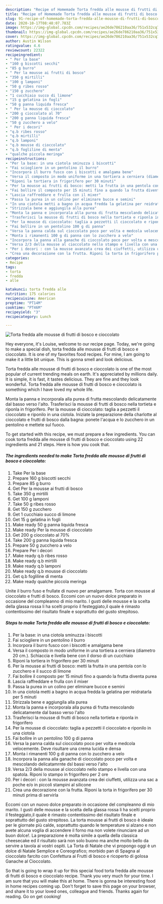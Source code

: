 ```yaml
---
description: "Recipe of Homemade Torta fredda alle mousse di frutti di bosco e cioccolato"
title: "Recipe of Homemade Torta fredda alle mousse di frutti di bosco e cioccolato"
slug: 91-recipe-of-homemade-torta-fredda-alle-mousse-di-frutti-di-bosco-e-cioccolato
date: 2020-10-17T08:48:07.783Z
image: https://img-global.cpcdn.com/recipes/ae26de786210aa36/751x532cq70/torta-fredda-alle-mousse-di-frutti-di-bosco-e-cioccolato-recipe-main-photo.jpg
thumbnail: https://img-global.cpcdn.com/recipes/ae26de786210aa36/751x532cq70/torta-fredda-alle-mousse-di-frutti-di-bosco-e-cioccolato-recipe-main-photo.jpg
cover: https://img-global.cpcdn.com/recipes/ae26de786210aa36/751x532cq70/torta-fredda-alle-mousse-di-frutti-di-bosco-e-cioccolato-recipe-main-photo.jpg
author: Austin Wilson
ratingvalue: 4.6
reviewcount: 22322
recipeingredient:
- " Per la base"
- "160 g biscotti secchi"
- "85 g burro"
- " Per la mousse ai frutti di bosco"
- "350 g mirtilli"
- "100 g lamponi"
- "50 g ribes rosso"
- "150 g zucchero"
- "1 cucchiaio succo di limone"
- "15 g gelatina in fogli"
- "50 g panna liquida fresca"
- " Per la mousse di cioccolato"
- "200 g cioccolato al 70"
- "200 g panna liquida fresca"
- "50 g zucchero a velo"
- " Per i decori"
- "q.b ribes rosso"
- "q.b mirtilli"
- "q.b lamponi"
- "q.b mousse di cioccolato"
- "q.b fogliline di menta"
- "qualche piccola meringa"
recipeinstructions:
- "Per la base: in una ciotola sminuzza i biscotti"
- "Fai sciogliere in un pentolino il burro"
- "Incorpora il burro fusco con i biscotti e amalgama bene"
- "Versa il composto in modo uniforme in una tortiera a cerniera (diametro 20 cm.). Schiaccia e livella bene con il dorso di un cucchiaio"
- "Riponi la tortiera in frigorifero per 30 minuti"
- "Per la mousse ai frutti di bosco: metti la frutta in una pentola con lo zucchero e il succo di limone"
- "Fai bollire il composto per 15 minuti fino a quando la frutta diventa purea"
- "Lascia raffreddare e frulla con il mixer"
- "Passa la purea in un colino per eliminare bucce e semini"
- "In una ciotola metti a bagno in acqua fredda la gelatina per reidratarla per 5 minuti"
- "Strizzala bene e aggiungila alla purea"
- "Monta la panna e incorporala alla purea di frutta mescolando delicatamente dal basso verso l&#39;alto"
- "Trasferisci la mousse di frutti di bosco nella tortieta e riponla in frigorifero"
- "Per la mousse di cioccolato: taglia a pezzetti il cioccolato e riponilo in una ciotola"
- "Fai bollire in un pentolino 100 g di panna"
- "Versa la panna calda sul cioccolato poco per volta e medcola velocemente. Deve risultare una crema lucida e densa"
- "Monta i rimanenti 100 g di panna con lo zucchero a velo"
- "Incorpora la panna alla ganache di cioccolato poco per volta e mescolando delicatamrnte dsl bassi verso l&#39;alto"
- "Versa 2/3 della mousse al cioccolato nello stampo e livella con una spatola. Riponi lo stampo in frigorifero per 2 ore"
- "Per i decori : con la mousse avanzata crea dei ciuffetti, utilizza una sac a poche e/o in piccoli stampini al silicone"
- "Crea una decorazione con la frutta. Riponi la torta in frigorifero per 30 minuti prima di servirla"
categories:
- Recipe
tags:
- torta
- fredda
- alle

katakunci: torta fredda alle 
nutrition: 175 calories
recipecuisine: American
preptime: "PT14M"
cooktime: "PT46M"
recipeyield: "3"
recipecategory: Lunch

---
```



![Torta fredda alle mousse di frutti di bosco e cioccolato](https://img-global.cpcdn.com/recipes/ae26de786210aa36/751x532cq70/torta-fredda-alle-mousse-di-frutti-di-bosco-e-cioccolato-recipe-main-photo.jpg)

Hey everyone, it's Louise, welcome to our recipe page. Today, we're going to make a special dish, torta fredda alle mousse di frutti di bosco e cioccolato. It is one of my favorites food recipes. For mine, I am going to make it a little bit unique. This is gonna smell and look delicious.

Torta fredda alle mousse di frutti di bosco e cioccolato is one of the most popular of current trending meals on earth. It's appreciated by millions daily. It is simple, it is fast, it tastes delicious. They are fine and they look wonderful. Torta fredda alle mousse di frutti di bosco e cioccolato is something which I have loved my whole life.

Monta la panna e incorporala alla purea di frutta mescolando delicatamente dal basso verso l&#39;alto. Trasferisci la mousse di frutti di bosco nella tortieta e riponla in frigorifero. Per la mousse di cioccolato: taglia a pezzetti il cioccolato e riponilo in una ciotola. Iniziate la preparazione della charlotte al cioccolato e frutti di bosco dalla bagna: ponete l&#39;acqua e lo zucchero in un pentolino e mettete sul fuoco.


To get started with this recipe, we must prepare a few ingredients. You can cook torta fredda alle mousse di frutti di bosco e cioccolato using 22 ingredients and 21 steps. Here is how you cook that.

<!--inarticleads1-->

##### The ingredients needed to make Torta fredda alle mousse di frutti di bosco e cioccolato:

1. Take  Per la base
1. Prepare 160 g biscotti secchi
1. Prepare 85 g burro
1. Get  Per la mousse ai frutti di bosco
1. Take 350 g mirtilli
1. Get 100 g lamponi
1. Take 50 g ribes rosso
1. Get 150 g zucchero
1. Get 1 cucchiaio succo di limone
1. Get 15 g gelatina in fogli
1. Make ready 50 g panna liquida fresca
1. Make ready  Per la mousse di cioccolato
1. Get 200 g cioccolato al 70%
1. Take 200 g panna liquida fresca
1. Prepare 50 g zucchero a velo
1. Prepare  Per i decori
1. Make ready q.b ribes rosso
1. Make ready q.b mirtilli
1. Make ready q.b lamponi
1. Make ready q.b mousse di cioccolato
1. Get q.b fogliline di menta
1. Make ready qualche piccola meringa


Unite il burro fuso e frullate di nuovo per amalgamare. Torta con mousse al cioccolato e frutti di bosco. Eccomi con un nuovo dolce preparato in occasione del compleanno di mio marito. I gusti delle mousse e la scelta della glassa rossa li ha scelti proprio il festeggiato,il quale è rimasto contentissimo del risultato finale e soprattutto del gusto strepitoso. 

<!--inarticleads2-->

##### Steps to make Torta fredda alle mousse di frutti di bosco e cioccolato:

1. Per la base: in una ciotola sminuzza i biscotti
1. Fai sciogliere in un pentolino il burro
1. Incorpora il burro fusco con i biscotti e amalgama bene
1. Versa il composto in modo uniforme in una tortiera a cerniera (diametro 20 cm.). Schiaccia e livella bene con il dorso di un cucchiaio
1. Riponi la tortiera in frigorifero per 30 minuti
1. Per la mousse ai frutti di bosco: metti la frutta in una pentola con lo zucchero e il succo di limone
1. Fai bollire il composto per 15 minuti fino a quando la frutta diventa purea
1. Lascia raffreddare e frulla con il mixer
1. Passa la purea in un colino per eliminare bucce e semini
1. In una ciotola metti a bagno in acqua fredda la gelatina per reidratarla per 5 minuti
1. Strizzala bene e aggiungila alla purea
1. Monta la panna e incorporala alla purea di frutta mescolando delicatamente dal basso verso l&#39;alto
1. Trasferisci la mousse di frutti di bosco nella tortieta e riponla in frigorifero
1. Per la mousse di cioccolato: taglia a pezzetti il cioccolato e riponilo in una ciotola
1. Fai bollire in un pentolino 100 g di panna
1. Versa la panna calda sul cioccolato poco per volta e medcola velocemente. Deve risultare una crema lucida e densa
1. Monta i rimanenti 100 g di panna con lo zucchero a velo
1. Incorpora la panna alla ganache di cioccolato poco per volta e mescolando delicatamrnte dsl bassi verso l&#39;alto
1. Versa 2/3 della mousse al cioccolato nello stampo e livella con una spatola. Riponi lo stampo in frigorifero per 2 ore
1. Per i decori : con la mousse avanzata crea dei ciuffetti, utilizza una sac a poche e/o in piccoli stampini al silicone
1. Crea una decorazione con la frutta. Riponi la torta in frigorifero per 30 minuti prima di servirla


Eccomi con un nuovo dolce preparato in occasione del compleanno di mio marito. I gusti delle mousse e la scelta della glassa rossa li ha scelti proprio il festeggiato,il quale è rimasto contentissimo del risultato finale e soprattutto del gusto strepitoso. La torta mousse ai frutti di bosco è ideale per le giornate più calde, soprattutto quando le temperature si alzano e non avete alcuna voglia di accendere il forno ma non volete rinunciare ad un buon dolce!. La preparazione è molta simile a quella della classica cheesecake ed il risultato sarà non solo buono ma anche molto bello da servire a tavola ai vostri ospiti. La Torta di Natale che vi propongo oggi è un dolce di Natale Semplice e Coreografico; morbido pan di Spagna al cioccolato farcito con Confettura ai Frutti di bosco e ricoperto di golosa Ganache al Cioccolato. 

So that is going to wrap it up for this special food torta fredda alle mousse di frutti di bosco e cioccolato recipe. Thank you very much for your time. I am sure that you will make this at home. There is gonna be interesting food in home recipes coming up. Don't forget to save this page on your browser, and share it to your loved ones, colleague and friends. Thanks again for reading. Go on get cooking!
